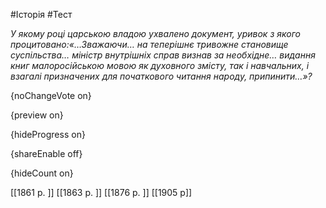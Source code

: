#Історія #Тест

*У якому році царською владою ухвалено документ, уривок з якого процитовано:«…Зважаючи… на теперішнє тривожне становище суспільства… міністр внутрішніх справ визнав за необхідне… видання книг малоросійською мовою як духовного змісту, так і навчальних, і взагалі призначених для початкового читання народу, припинити…»?*

{noChangeVote on}

{preview on}

{hideProgress on}

{shareEnable off}

{hideCount on}

[[1861 р. ]]
[[1863 р. ]]
[[1876 р. ]]
[[1905 р]]
